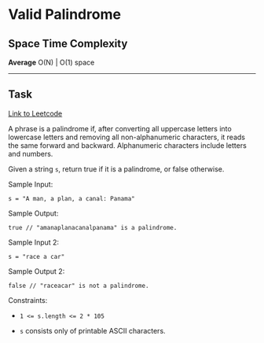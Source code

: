 # Valid Palindrome

## Space Time Complexity

**Average** O(N) | O(1) space

---

## Task

[Link to Leetcode](https://leetcode.com/problems/valid-palindrome/)

A phrase is a palindrome if, after converting all uppercase letters into lowercase letters and removing all non-alphanumeric characters, it reads the same forward and backward. Alphanumeric characters include letters and numbers.

Given a string `s`, return true if it is a palindrome, or false otherwise.

Sample Input:

```
s = "A man, a plan, a canal: Panama"
```

Sample Output:

```
true // "amanaplanacanalpanama" is a palindrome.
```

Sample Input 2:

```
s = "race a car"
```

Sample Output 2:

```
false // "raceacar" is not a palindrome.
```

Constraints:

- `1 <= s.length <= 2 * 105`

- `s` consists only of printable ASCII characters.
